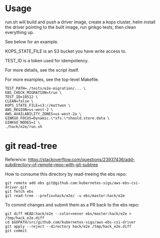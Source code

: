 # Usage

run.sh will build and push a driver image, create a kops cluster, helm install the driver pointing to the built image, run ginkgo tests, then clean everything up.

See below for an example.

KOPS_STATE_FILE is an S3 bucket you have write access to.

TEST_ID is a token used for idempotency.

For more details, see the script itself.

For more examples, see the top-level Makefile.

```
TEST_PATH=./tests/e2e-migration/... \
EBS_CHECK_MIGRATION=true \
TEST_ID=18512 \
CLEAN=false \
KOPS_STATE_FILE=s3://mattwon \
AWS_REGION=us-west-2 \
AWS_AVAILABILITY_ZONES=us-west-2a \
GINKGO_FOCUS=Dynamic.\*xfs.\*should.store.data \
GINKGO_NODES=1 \
./hack/e2e/run.sh
```

# git read-tree

Reference: https://stackoverflow.com/questions/23937436/add-subdirectory-of-remote-repo-with-git-subtree

How to consume this directory by read-treeing the ebs repo:

```
git remote add ebs git@github.com:kubernetes-sigs/aws-ebs-csi-driver.git
git fetch ebs
git read-tree --prefix=hack/e2e/ -u ebs/master:hack/e2e
```

To commit changes and submit them as a PR back to the ebs repo:

```
git diff HEAD:hack/e2e --color=never ebs/master:hack/e2e > /tmp/hack_e2e.diff
cd $GOPATH/src/github.com/kubernetes-sigs/aws-ebs-csi-driver
git apply --reject --directory hack/e2e /tmp/hack_e2e.diff
git commit
```
